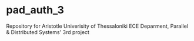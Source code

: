 # pad_auth_3
Repository for Aristotle Univerisity of Thessaloniki ECE Deparment, Parallel &amp; Distributed Systems' 3rd project 
